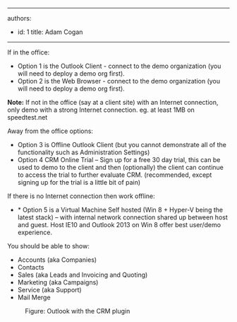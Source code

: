 

---
authors:
  - id: 1
    title: Adam Cogan
---




<span class='intro'> <p>If in the office&#58;</p>
                <ul>
                    <li>Option 1 is the Outlook Client - connect to the demo organization (you will need to deploy a demo org first).</li>
                    <li>Option 2 is the Web Browser - connect to the demo organization (you will need to deploy a demo org first).</li>
                </ul>
                <p><strong>Note&#58;</strong> If not in the office (say at a client site) with an Internet connection, only demo with a strong Internet connection. eg. at least 1MB on speedtest.net</p>
                <p>Away from the office options&#58;</p>
                <ul>
                    <li>Option 3 is Offline Outlook Client (but you cannot demonstrate all of the functionality such as Administration Settings)</li>
                    <li>Option 4 CRM Online Trial – Sign up for a free 30 day trial, this can be used to demo to the client and then (optionally) the client can continue to access the trial to further evaluate CRM. (recommended, except signing up for the trial is a little bit of pain)</li>
                </ul>
                <p>If there is no Internet connection then work offline&#58;</p>
                <ul>
                    <li>* Option 5 is a Virtual Machine Self hosted (Win 8 + Hyper-V being the latest stack) – with internal network connection shared up between host and guest. Host IE10 and Outlook 2013 on Win 8 offer best user/demo experience.</li>
                </ul> </span>

<p>You should be able to show&#58;</p><ul><li>Accounts (aka Companies)</li><li>Contacts</li><li>Sales (aka Leads and Invoicing and Quoting)</li><li>Marketing (aka Campaigns)</li><li>Service (aka Support)</li><li>Mail Merge</li></ul><dl class="image"><dt>
      <img src="/PublishingImages/CRM-2013-screenshot.jpg" alt="" />
   </dt><dd>Figure&#58; Outlook​ with the CRM plugin</dd></dl>


